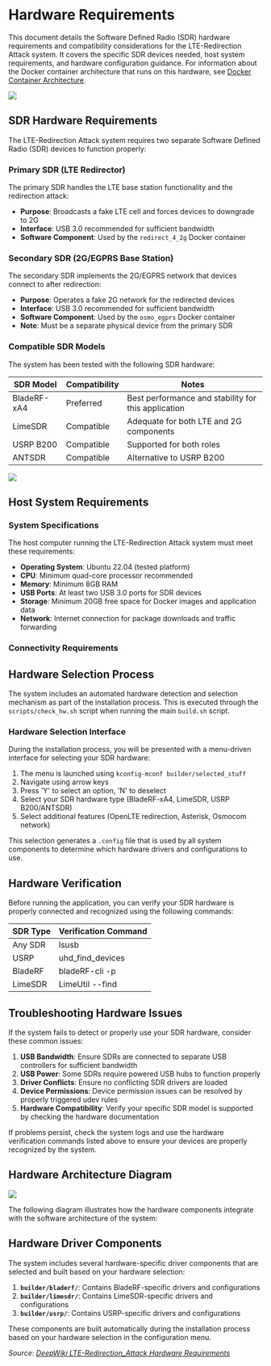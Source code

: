 # Hardware Requirements

This document details the Software Defined Radio (SDR) hardware requirements and compatibility considerations for the LTE-Redirection Attack system. It covers the specific SDR devices needed, host system requirements, and hardware configuration guidance. For information about the Docker container architecture that runs on this hardware, see [Docker Container Architecture](2.2-docker-container-architecture.md).

![](Hardware-Requirements-1.png)

## SDR Hardware Requirements

The LTE-Redirection Attack system requires two separate Software Defined Radio (SDR) devices to function properly:

### Primary SDR (LTE Redirector)

The primary SDR handles the LTE base station functionality and the redirection attack:

* **Purpose**: Broadcasts a fake LTE cell and forces devices to downgrade to 2G
* **Interface**: USB 3.0 recommended for sufficient bandwidth
* **Software Component**: Used by the `redirect_4_2g` Docker container

### Secondary SDR (2G/EGPRS Base Station)

The secondary SDR implements the 2G/EGPRS network that devices connect to after redirection:

* **Purpose**: Operates a fake 2G network for the redirected devices
* **Interface**: USB 3.0 recommended for sufficient bandwidth
* **Software Component**: Used by the `osmo_egprs` Docker container
* **Note**: Must be a separate physical device from the primary SDR

### Compatible SDR Models

The system has been tested with the following SDR hardware:

| SDR Model   | Compatibility | Notes                                               |
| ----------- | ------------- | --------------------------------------------------- |
| BladeRF-xA4 | Preferred     | Best performance and stability for this application |
| LimeSDR     | Compatible    | Adequate for both LTE and 2G components             |
| USRP B200   | Compatible    | Supported for both roles                            |
| ANTSDR      | Compatible    | Alternative to USRP B200                            |

![](Hardware-Requirements-2.png)

## Host System Requirements

### System Specifications

The host computer running the LTE-Redirection Attack system must meet these requirements:

* **Operating System**: Ubuntu 22.04 (tested platform)
* **CPU**: Minimum quad-core processor recommended
* **Memory**: Minimum 8GB RAM
* **USB Ports**: At least two USB 3.0 ports for SDR devices
* **Storage**: Minimum 20GB free space for Docker images and application data
* **Network**: Internet connection for package downloads and traffic forwarding

### Connectivity Requirements

## Hardware Selection Process

The system includes an automated hardware detection and selection mechanism as part of the installation process. This is executed through the `scripts/check_hw.sh` script when running the main `build.sh` script.

### Hardware Selection Interface

During the installation process, you will be presented with a menu-driven interface for selecting your SDR hardware:

1. The menu is launched using `kconfig-mconf builder/selected_stuff`
2. Navigate using arrow keys
3. Press 'Y' to select an option, 'N' to deselect
4. Select your SDR hardware type (BladeRF-xA4, LimeSDR, USRP B200/ANTSDR)
5. Select additional features (OpenLTE redirection, Asterisk, Osmocom network)

This selection generates a `.config` file that is used by all system components to determine which hardware drivers and configurations to use.

## Hardware Verification

Before running the application, you can verify your SDR hardware is properly connected and recognized using the following commands:

| SDR Type | Verification Command |
| -------- | -------------------- |
| Any SDR  | lsusb                |
| USRP     | uhd_find_devices     |
| BladeRF  | bladeRF-cli -p       |
| LimeSDR  | LimeUtil --find      |

## Troubleshooting Hardware Issues

If the system fails to detect or properly use your SDR hardware, consider these common issues:

1. **USB Bandwidth**: Ensure SDRs are connected to separate USB controllers for sufficient bandwidth
2. **USB Power**: Some SDRs require powered USB hubs to function properly
3. **Driver Conflicts**: Ensure no conflicting SDR drivers are loaded
4. **Device Permissions**: Device permission issues can be resolved by properly triggered udev rules
5. **Hardware Compatibility**: Verify your specific SDR model is supported by checking the hardware documentation

If problems persist, check the system logs and use the hardware verification commands listed above to ensure your devices are properly recognized by the system.

## Hardware Architecture Diagram

![](Hardware-Requirements-3.png)

The following diagram illustrates how the hardware components integrate with the software architecture of the system:

## Hardware Driver Components

The system includes several hardware-specific driver components that are selected and built based on your hardware selection:

1. **`builder/bladerf/`**: Contains BladeRF-specific drivers and configurations
2. **`builder/limesdr/`**: Contains LimeSDR-specific drivers and configurations
3. **`builder/usrp/`**: Contains USRP-specific drivers and configurations

These components are built automatically during the installation process based on your hardware selection in the configuration menu.

*Source: [DeepWiki LTE-Redirection_Attack Hardware Requirements](https://deepwiki.com/AidasDir/LTE-Redirection_Attack/2.1-hardware-requirements)* 